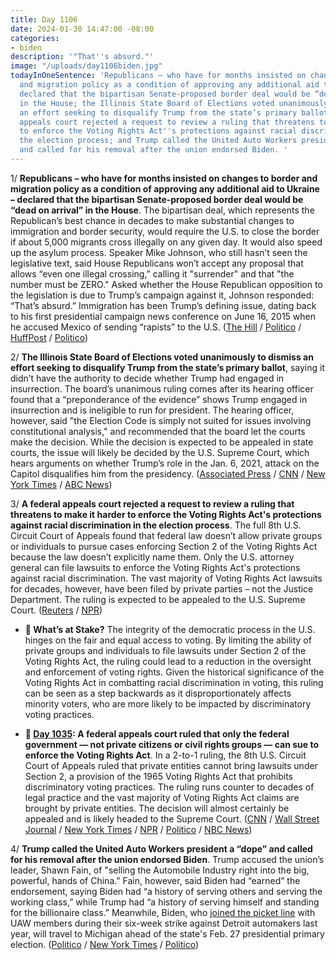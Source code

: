 ```yaml
---
title: Day 1106
date: 2024-01-30 14:47:00 -08:00
categories:
- biden
description: '"That''s absurd."'
image: "/uploads/day1106biden.jpg"
todayInOneSentence: 'Republicans – who have for months insisted on changes to border
  and migration policy as a condition of approving any additional aid to Ukraine –
  declared that the bipartisan Senate-proposed border deal would be “dead on arrival”
  in the House; the Illinois State Board of Elections voted unanimously to dismiss
  an effort seeking to disqualify Trump from the state’s primary ballot; a federal
  appeals court rejected a request to review a ruling that threatens to make it harder
  to enforce the Voting Rights Act''s protections against racial discrimination in
  the election process; and Trump called the United Auto Workers president a “dope”
  and called for his removal after the union endorsed Biden. '
---
```


1/ **Republicans – who have for months insisted on changes to border and migration policy as a condition of approving any additional aid to Ukraine – declared that the bipartisan Senate-proposed border deal would be “dead on arrival” in the House**. The bipartisan deal, which represents the Republican’s best chance in decades to make substantial changes to immigration and border security, would require the U.S. to close the border if about 5,000 migrants cross illegally on any given day. It would also speed up the asylum process. Speaker Mike Johnson, who still hasn’t seen the legislative text, said House Republicans won’t accept any proposal that allows “even one illegal crossing,” calling it "surrender" and that "the number must be ZERO." Asked whether the House Republican opposition to the legislation is due to Trump’s campaign against it, Johnson responded: “That’s absurd.” Immigration has been Trump’s defining issue, dating back to his first presidential campaign news conference on June 16, 2015 when he accused Mexico of sending “rapists” to the U.S. ([The Hill](https://thehill.com/homenews/house/4436245-house-republicans-border-deal/) / [Politico](https://www.politico.com/live-updates/2024/01/30/congress/johnson-bashes-border-deal-again-00138536) / [HuffPost](https://www.huffpost.com/entry/republicans-border-deal-donald-trump_n_65b80899e4b0102bd2d5c0d4) / [Politico](https://www.politico.com/newsletters/playbook-pm/2024/01/30/gop-conference-rages-against-border-deal-00132333?cid=hptb_primary_0))

2/ **The Illinois State Board of Elections voted unanimously to dismiss an effort seeking to disqualify Trump from the state’s primary ballot**, saying it didn’t have the authority to decide whether Trump had engaged in insurrection. The board’s unanimous ruling comes after its hearing officer found that a “preponderance of the evidence” shows Trump engaged in insurrection and is ineligible to run for president. The hearing officer, however, said "the Election Code is simply not suited for issues involving constitutional analysis," and recommended that the board let the courts make the decision. While the decision is expected to be appealed in state courts, the issue will likely be decided by the U.S. Supreme Court, which hears arguments on whether Trump’s role in the Jan. 6, 2021, attack on the Capitol disqualifies him from the presidency. ([Associated Press](https://apnews.com/article/trump-14th-amendment-insurrection-ballot-illinois-8709a8dbf12f845ed30fce22c9bff469) / [CNN](https://www.cnn.com/2024/01/30/politics/donald-trump-illinois-14th-amendment/index.html) / [New York Times](https://www.nytimes.com/2024/01/30/us/illinois-trump-ballot.html) / [ABC News](https://abcnews.go.com/Politics/trump-remain-illinois-2024-ballot-after-14th-amendment/story?id=106765313))

3/ **A federal appeals court rejected a request to review a ruling that threatens to make it harder to enforce the Voting Rights Act's protections against racial discrimination in the election process**. The full 8th U.S. Circuit Court of Appeals found that federal law doesn’t allow private groups or individuals to pursue cases enforcing Section 2 of the Voting Rights Act because the law doesn’t explicitly name them. Only the U.S. attorney general can file lawsuits to enforce the Voting Rights Act's protections against racial discrimination. The vast majority of Voting Rights Act lawsuits for decades, however, have been filed by private parties – not the Justice Department. The ruling is expected to be appealed to the U.S. Supreme Court. ([Reuters](https://www.reuters.com/world/us/us-appeals-court-will-not-reconsider-ruling-limiting-voting-rights-laws-scope-2024-01-30/) / [NPR](https://www.npr.org/2024/01/30/1222561113/voting-rights-act-arkansas-federal-appeals-court))

* **🔎 What’s at Stake?** The integrity of the democratic process in the U.S. hinges on the fair and equal access to voting. By limiting the ability of private groups and individuals to file lawsuits under Section 2 of the Voting Rights Act, the ruling could lead to a reduction in the oversight and enforcement of voting rights. Given the historical significance of the Voting Rights Act in combatting racial discrimination in voting, this ruling can be seen as a step backwards as it disproportionately affects minority voters, who are more likely to be impacted by discriminatory voting practices.

* **📌 [Day 1035](https://whatthefuckjusthappenedtoday.com/2023/11/20/day-1035/#1-a-federal-appeals-court-ruled-that): A federal appeals court ruled that only the federal government — not private citizens or civil rights groups — can sue to enforce the Voting Rights Act**. In a 2-to-1 ruling, the 8th U.S. Circuit Court of Appeals ruled that private entities cannot bring lawsuits under Section 2, a provision of the 1965 Voting Rights Act that prohibits discriminatory voting practices. The ruling runs counter to decades of legal practice and the vast majority of Voting Rights Act claims are brought by private entities. The decision will almost certainly be appealed and is likely headed to the Supreme Court. ([CNN](https://www.cnn.com/2023/11/20/politics/appeals-court-voting-rights-act-ruling/index.html) / [Wall Street Journal](https://www.wsj.com/us-news/law/appeals-court-curbs-voting-lawsuits-claiming-discrimination-ca193efb?mod=hp_lead_pos3) / [New York Times](https://www.nytimes.com/2023/11/20/us/politics/voting-rights-act.html) / [NPR](https://www.npr.org/2023/11/20/1152732216/voting-rights-act-supreme-court-section-2-private-right-of-action) / [Politico](https://www.politico.com/news/2023/11/20/federal-court-deals-devastating-blow-to-voting-rights-act-00128069) / [NBC News](https://www.nbcnews.com/politics/politics-news/federal-court-guts-voting-rights-act-denying-citizens-groups-right-sue-rcna126023))

4/ **Trump called the United Auto Workers president a “dope” and called for his removal after the union endorsed Biden**. Trump accused the union’s leader, Shawn Fain, of "selling the Automobile Industry right into the big, powerful, hands of China." Fain, however, said Biden had “earned” the endorsement, saying Biden had “a history of serving others and serving the working class,” while Trump had “a history of serving himself and standing for the billionaire class.” Meanwhile, Biden, who [joined the picket line](https://whatthefuckjusthappenedtoday.com/2023/09/26/day-980/#3-biden-urged-striking-auto-workers) with UAW members during their six-week strike against Detroit automakers last year, will travel to Michigan ahead of the state's Feb. 27 presidential primary election. ([Politico](https://www.politico.com/news/2024/01/30/biden-uaw-endorsement-trip-michigan-00138594) / [New York Times](https://www.nytimes.com/2024/01/29/us/politics/trump-uaw-shawn-fain.html) / [Politico](https://www.politico.com/news/2024/01/29/trump-uaw-president-dope-biden-00138310))